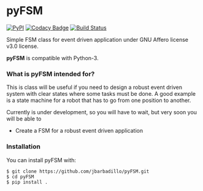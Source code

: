 # pyFSM
[![PyPI](https://img.shields.io/pypi/l/pyFSM.svg)](https://github.com/jbarbadillo/pyFSM/blob/master/LICENSE)
[![Codacy Badge](https://api.codacy.com/project/badge/Grade/c51f4d7e4e384e5ab7bd3058eb977b4c)](https://www.codacy.com/app/jbarbadillo/pyFSM?utm_source=github.com&amp;utm_medium=referral&amp;utm_content=jbarbadillo/pyFSM&amp;utm_campaign=Badge_Grade)
[![Build Status](https://travis-ci.org/jbarbadillo/pyFSM.svg?branch=master)](https://travis-ci.org/jbarbadillo/pyFSM)

Simple FSM class for event driven application under GNU Affero license v3.0 license.

**pyFSM** is compatible with Python-3.

### What is pyFSM intended for?

This is class will be useful if you need to design a robust event driven system
with clear states where some tasks must be done. A good example is a state machine for
a robot that has to go from one position to another.
 
Currently is under development, so you will have to wait, but very soon you will be able to

- Create a FSM for a robust event driven application


### Installation

You can install pyFSM with:

```
$ git clone https://github.com/jbarbadillo/pyFSM.git
$ cd pyFSM
$ pip install .
```